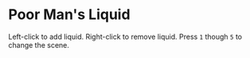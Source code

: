 # Poor Man's Liquid

Left-click to add liquid.
Right-click to remove liquid.
Press `1` though `5` to change the scene.

